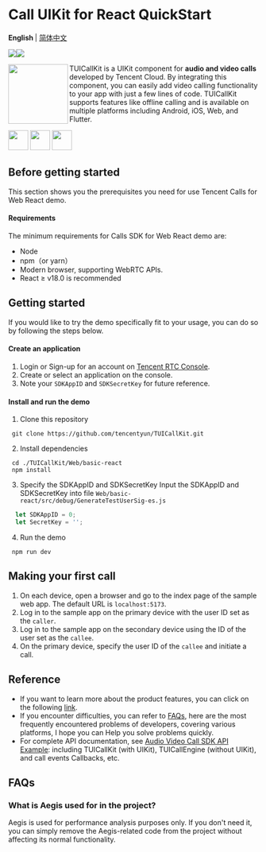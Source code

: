 # Call UIKit for React QuickStart

<b> English </b> | <a href="https://github.com/tencentyun/TUICallKit/blob/main/Web/basic-react/README-zh_CN.md"> 简体中文 </a>

<img src="https://img.shields.io/badge/Platform-React-orange.svg"><img src="https://img.shields.io/badge/Language-Typescript-orange.svg">

<img src="https://qcloudimg.tencent-cloud.cn/raw/ec034fc6e4cf42cae579d32f5ab434a1.png" align="left" width=120 height=120>TUICallKit is a UIKit component for **audio and video calls** developed by Tencent Cloud. By integrating this component, you can easily add video calling functionality to your app with just a few lines of code. TUICallKit supports features like offline calling and is available on multiple platforms including Android, iOS, Web, and Flutter.

<a href="https://apps.apple.com/cn/app/%E8%85%BE%E8%AE%AF%E4%BA%91%E8%A7%86%E7%AB%8B%E6%96%B9trtc/id1400663224"><img src="https://qcloudimg.tencent-cloud.cn/raw/afe9b8cc4c715346cf3d9feea8a65e33.svg" height=40></a> <a href="https://dldir1.qq.com/hudongzhibo/liteav/TRTCDemo.apk"><img src="https://qcloudimg.tencent-cloud.cn/raw/006d5ed3359640424955baa08dab7c7f.svg" height=40></a> <a href="https://rtcube.cloud.tencent.com/prerelease/internation/homepage/index.html#/detail?scene=callkit"><img src="https://qcloudimg.tencent-cloud.cn/raw/d326e70750f8bbad7245e229c5bd6d2b.svg" height=40></a>


## Before getting started

This section shows you the prerequisites you need for use Tencent Calls for Web React demo.

#### Requirements

The minimum requirements for Calls SDK for Web React demo are:

- Node
- npm（or yarn）
- Modern browser, supporting WebRTC APIs.
- React ≥ v18.0 is recommended


## Getting started

If you would like to try the demo specifically fit to your usage, you can do so by following the steps below.

#### Create an application

1. Login or Sign-up for an account on [Tencent RTC Console](https://console.trtc.io/).
2. Create or select an application on the console.
3. Note your `SDKAppID` and `SDKSecretKey` for future reference.


#### Install and run the demo

1. Clone this repository

  ```shell
   git clone https://github.com/tencentyun/TUICallKit.git
  ```

2. Install dependencies

  ```shell
   cd ./TUICallKit/Web/basic-react
   npm install
  ```

3. Specify the SDKAppID and SDKSecretKey
   Input the SDKAppID and SDKSecretKey into file `Web/basic-react/src/debug/GenerateTestUserSig-es.js`
  ```javascript
    let SDKAppID = 0;
    let SecretKey = '';
  ```

4. Run the demo
  ```shell
   npm run dev
  ```


## Making your first call

1. On each device, open a browser and go to the index page of the sample web app. The default URL is `localhost:5173`.
2. Log in to the sample app on the primary device with the user ID set as the `caller`.
3. Log in to the sample app on the secondary device using the ID of the user set as the `callee`.
4. On the primary device, specify the user ID of the `callee` and initiate a call.


## Reference

- If you want to learn more about the product features, you can click on the following [link](https://trtc.io/products/call).
- If you encounter difficulties, you can refer to [FAQs](https://trtc.io/document/53565), here are the most frequently encountered problems of developers, covering various platforms, I hope you can Help you solve problems quickly.
- For complete API documentation, see [Audio Video Call SDK API Example](https://trtc.io/document/51014): including TUICallKit (with UIKit), TUICallEngine (without UIKit), and call events Callbacks, etc.

## FAQs

### What is Aegis used for in the project?
Aegis is used for performance analysis purposes only. If you don't need it, you can simply remove the Aegis-related code from the project without affecting its normal functionality.
